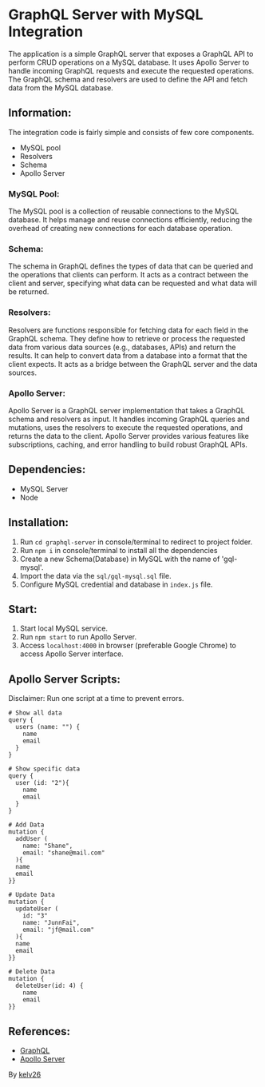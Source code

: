 # GraphQL Server with MySQL Integration
The application is a simple GraphQL server that exposes a GraphQL API to perform CRUD operations on a MySQL database. It uses Apollo Server to handle incoming GraphQL requests and execute the requested operations. The GraphQL schema and resolvers are used to define the API and fetch data from the MySQL database.

## Information:
The integration code is fairly simple and consists of few core components.
- MySQL pool
- Resolvers
- Schema
- Apollo Server

### MySQL Pool:
The MySQL pool is a collection of reusable connections to the MySQL database. It helps manage and reuse connections efficiently, reducing the overhead of creating new connections for each database operation.

### Schema:
The schema in GraphQL defines the types of data that can be queried and the operations that clients can perform. It acts as a contract between the client and server, specifying what data can be requested and what data will be returned.

### Resolvers:
Resolvers are functions responsible for fetching data for each field in the GraphQL schema. They define how to retrieve or process the requested data from various data sources (e.g., databases, APIs) and return the results. It can help to convert data from a database into a format that the client expects. It acts as a bridge between the GraphQL server and the data sources.

### Apollo Server:
Apollo Server is a GraphQL server implementation that takes a GraphQL schema and resolvers as input. It handles incoming GraphQL queries and mutations, uses the resolvers to execute the requested operations, and returns the data to the client. Apollo Server provides various features like subscriptions, caching, and error handling to build robust GraphQL APIs.

## Dependencies:
  - MySQL Server
  - Node

## Installation:
  1. Run `cd graphql-server` in console/terminal to redirect to project folder.
  2. Run `npm i` in console/terminal to install all the dependencies
  3. Create a new Schema(Database) in MySQL with the name of 'gql-mysql'.
  4. Import the data via the  `sql/gql-mysql.sql` file.
  5. Configure MySQL credential and database in `index.js` file.

## Start:
  1. Start local MySQL service.
  2. Run `npm start` to run Apollo Server.
  3. Access `localhost:4000` in browser (preferable Google Chrome) to access Apollo Server interface.

## Apollo Server Scripts:
Disclaimer: Run one script at a time to prevent errors.
```
# Show all data
query {
  users (name: "") {
    name
    email
  }
}

# Show specific data
query {
  user (id: "2"){
    name
    email
  }
}

# Add Data
mutation {
  addUser (
    name: "Shane",
    email: "shane@mail.com" 
  ){
  name
  email
}}

# Update Data
mutation {
  updateUser (
    id: "3"
    name: "JunnFai",
    email: "jf@mail.com" 
  ){
  name
  email
}}

# Delete Data
mutation {
  deleteUser(id: 4) {
    name
    email
}}
```

## References:
- [GraphQL](https://graphql.org/)
- [Apollo Server](https://www.apollographql.com/docs/apollo-server/)

By [kelv26](https://github.com/kelv26)